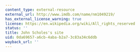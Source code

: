```yaml
---
content_type: external-resource
external_url: http://www.imdb.com/name/nm1049219/
has_external_license_warning: true
license: https://en.wikipedia.org/wiki/All_rights_reserved
status: ''
title: John Scholes's site
uid: 0da69657-a6cb-4aba-b2a7-3c83a34c6ddb
wayback_url: ''
---
```

